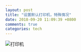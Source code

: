 ```yaml
---
layout: post
title: "设置默认打印机，特殊情况"
date: 2018-09-20 11:09:39 +0800
comments: true
categories: tech
---
```

![打印机](http://wx3.sinaimg.cn/large/780bc50fgy1fvfu0lle36j20fp0hhtae.jpg)
